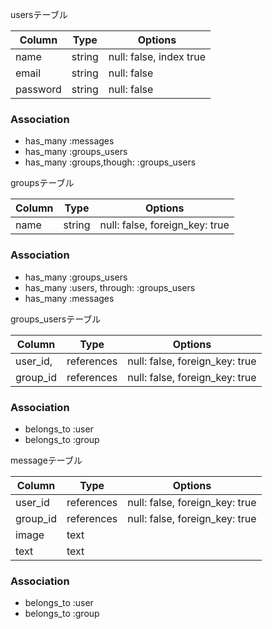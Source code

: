 usersテーブル

|Column|Type|Options|
|------|----|-------|
|name|string|null: false, index true|
|email|string|null: false|
|password|string|null: false|


### Association
- has_many :messages
- has_many :groups_users
- has_many :groups,though: :groups_users


groupsテーブル

|Column|Type|Options|
|------|----|-------|
|name|string|null: false, foreign_key: true|

### Association
- has_many :groups_users
- has_many :users, through: :groups_users
- has_many :messages

groups_usersテーブル

|Column|Type|Options|
|------|----|-------|
|user_id,|references|null: false, foreign_key: true|
|group_id|references|null: false, foreign_key: true|

### Association
- belongs_to :user
- belongs_to :group


messageテーブル

|Column|Type|Options|
|------|----|-------|
|user_id|references|null: false, foreign_key: true|
|group_id|references|null: false, foreign_key: true|
|image|text||
|text|text||

### Association
- belongs_to :user
- belongs_to :group

